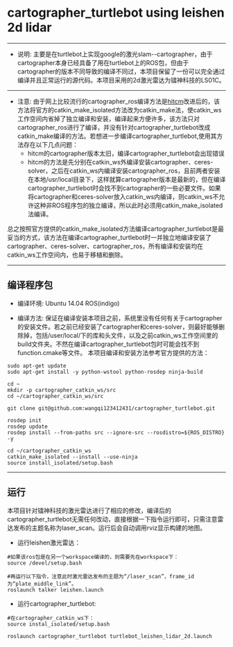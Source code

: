 ﻿# cartographer_turtlebot using leishen 2d lidar


---

 - 说明:
主要是在turtlebot上实现google的激光slam--cartographer，由于cartographer本身已经具备了用在turtlebot上的ROS包，但由于cartographer的版本不同导致的编译不同过，本项目保留了一份可以完全通过编译并且正常运行的源代码。本项目采用的2d激光雷达为镭神科技的LS01C。


----------


 - 注意:
由于网上比较流行的cartographer_ros编译方法是[hitcm][1]改进后的，该方法将官方的catkin_make_isolated方法改为catkin_make法，使catkin_ws工作空间内省掉了独立编译和安装，编译起来方便许多，该方法只对cartographer_ros进行了编译，并没有针对cartographer_turtlebot改成catkin_make编译的方法。若想进一步编译cartographer_turtlebot,使用其方法存在以下几点问题：
    - hitcm的cartographer版本太旧，编译cartographer_turtlebot会出现错误
    - hitcm的方法是先分别在catkin_ws外编译安装cartographer、ceres-solver，之后在catkin_ws内编译安装cartographer_ros，且前两者安装在本地/usr/local目录下，这样就算cartographer版本是最新的，但在编译cartographer_turtlebot时会找不到cartographer的一些必要文件。如果将cartographer和ceres-solver放入catkin_ws内编译，则catkin_ws不允许这种非ROS程序包的独立编译，所以此时必须用catkin_make_isolated法编译。
 
总之按照官方提供的catkin_make_isolated方法编译cartographer_turtlebot是最妥当的方式，该方法在编译cartographer_turtlebot时一并独立地编译安装了cartographer、ceres-solver、cartographer_ros，所有编译和安装均在catkin_ws工作空间内，也易于移植和删除。


----------
## 编译程序包

 - 编译环境:
Ubuntu 14.04
ROS(indigo)

 - 编译方法:
保证在编译安装本项目之前，系统里没有任何有关于cartographer的安装文件。若之前已经安装了cartographer和ceres-solver，则最好能够删除掉，包括/user/local/下的库和头文件，以及之前catkin_ws工作空间里的build文件夹。不然在编译cartographer_turtlebot包时可能会找不到function.cmake等文件。
本项目编译和安装方法参考官方提供的方法：
```
sudo apt-get update
sudo apt-get install -y python-wstool python-rosdep ninja-build

cd ~
mkdir -p cartographer_catkin_ws/src
cd ~/cartographer_catkin_ws/src

git clone git@github.com:wangqi123412431/cartographer_turtlebot.git

rosdep init
rosdep update
rosdep install --from-paths src --ignore-src --rosdistro=${ROS_DISTRO} -y

cd ~/cartographer_catkin_ws
catkin_make_isolated --install --use-ninja
source install_isolated/setup.bash
```


----------
## 运行
本项目针对镭神科技的激光雷达进行了相应的修改，编译后的cartographer_turtlebot无需任何改动，直接根据一下指令运行即可，只需注意雷达发布的主题名称为laser_scan。运行后会自动调用rviz显示构建的地图。

 - 运行leishen激光雷达：

```
#如果该ros包是在另一个workspace编译的，则需要先在workspace下：
source /devel/setup.bash 

#再运行以下指令，注意此时激光雷达发布的主题为“/laser_scan”，frame_id为“plate_middle_link”。
roslaunch talker leishen.launch
```
- 运行cartographer_turtlebot:
```
#在cartographer_catkin_ws下：
source instal_isolated/setup.bash

roslaunch cartographer_turtlebot turtlebot_leishen_lidar_2d.launch
```

  [1]: http://www.cnblogs.com/hitcm/p/5939507.html
